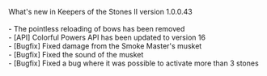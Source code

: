 What's new in Keepers of the Stones II version 1.0.0.43<br/>
<br />- The pointless reloading of bows has been removed
<br />- [API] Colorful Powers API has been updated to version 16
<br />- [Bugfix] Fixed damage from the Smoke Master's musket
<br />- [Bugfix] Fixed the sound of the musket
<br />- [Bugfix] Fixed a bug where it was possible to activate more than 3 stones